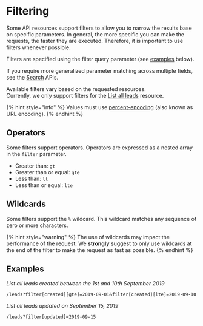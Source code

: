 # Filtering

Some API resources support filters to allow you to narrow the results base on specific parameters. In general, the more specific you can make the requests, the faster they are executed. Therefore, it is important to use filters whenever possible.

Filters are specified using the filter query parameter \(see [examples](filtering.md#examples) below\).

If you require more generalized parameter matching across multiple fields, see the [Search](resources/search.md) APIs.

Available filters vary based on the requested resources.  
Currently, we only support filters for the [List all leads](resources/lead.md#list-all-leads) resource.

{% hint style="info" %}
Values must use [percent-encoding](http://en.wikipedia.org/wiki/Percent-encoding) \(also known as URL encoding\).
{% endhint %}

## Operators

Some filters support operators. Operators are expressed as a nested array in the `filter` parameter.

* Greater than: `gt`
* Greater than or equal: `gte`
* Less than: `lt`
* Less than or equal: `lte`

## Wildcards

Some filters support the `%` wildcard. This wildcard matches any sequence of zero or more characters.

{% hint style="warning" %}
The use of wildcards may impact the performance of the request. We **strongly** suggest to only use wildcards at the end of the filter to make the request as fast as possible.
{% endhint %}

## Examples

_List all leads created between the 1st and 10th September 2019_

```text
/leads?filter[created][gte]=2019-09-01&filter[created][lte]=2019-09-10
```

_List all leads updated on September 15, 2019_

```text
/leads?filter[updated]=2019-09-15
```



